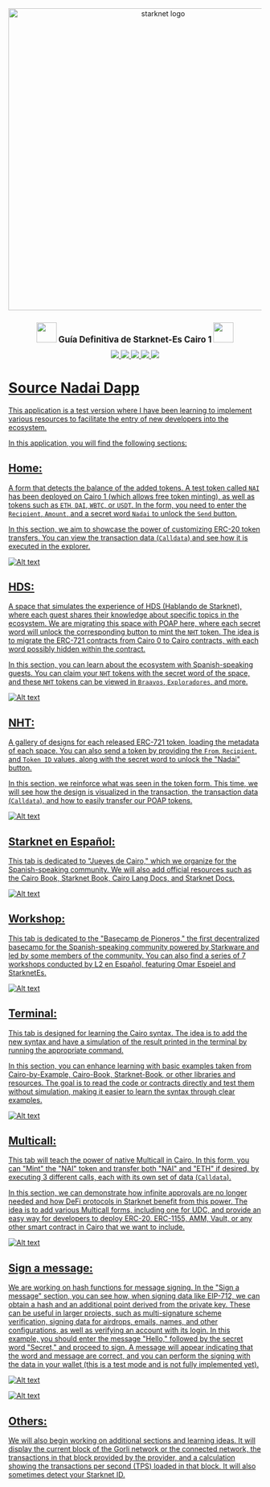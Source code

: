<div align="center">
<img alt="starknet logo" src="https://github.com/Nadai2010/Nadai-SHH/blob/main/src/assets/image-9.png" width="600" >
  <h1 style="font-size: larger;">
    <img src="https://github.com/Nadai2010/Nadai-SHARP-Starknet/blob/master/im%C3%A1genes/Starknet.png" width="40">
    <strong>Guía Definitiva de Starknet-Es Cairo 1</strong> 
    <img src="https://github.com/Nadai2010/Nadai-SHARP-Starknet/blob/master/im%C3%A1genes/Starknet.png" width="40">
  </h1>

<a href="https://github.com/Starknet-Es">
<img src="https://img.shields.io/badge/Overview Starknet Es-Github-yellow"
/>
<a href="https://github.com/Starknet-Es/jueves-de-cairo">
<img src="https://img.shields.io/badge/Jueves Cairo-Youtube-red?logo=youtube"/>
</a>
</a>
<a href="https://twitter.com/StarkNetEs">
<img src="https://img.shields.io/twitter/follow/StarknetEs?style=social"/>
</a>
<a href="https://twitter.com/Nadai02010">
<img src="https://img.shields.io/twitter/follow/Nadai02010?style=social"/>
</a>
<a href="https://twitter.com/0xNurstar">
<img src="https://img.shields.io/twitter/follow/0xNurstar?style=social"/>
</a>
<a href="https://github.com/Starknet-Es/StarknetEs-Aprendizaje">
</div>

# Source Nadai Dapp
This application is a test version where I have been learning to implement various resources to facilitate the entry of new developers into the ecosystem.

In this application, you will find the following sections:

## Home:
A form that detects the balance of the added tokens. A test token called `NAI` has been deployed on Cairo 1 (which allows free token minting), as well as tokens such as `ETH`, `DAI`, `WBTC`, or `USDT`. In the form, you need to enter the `Recipient`, `Amount`, and a secret word `Nadai` to unlock the `Send` button.

In this section, we aim to showcase the power of customizing ERC-20 token transfers. You can view the transaction data (`Calldata`) and see how it is executed in the explorer.

![Alt text](src/assets/image.png)

## HDS:
A space that simulates the experience of HDS (Hablando de Starknet), where each guest shares their knowledge about specific topics in the ecosystem. We are migrating this space with POAP here, where each secret word will unlock the corresponding button to mint the `NHT` token. The idea is to migrate the ERC-721 contracts from Cairo 0 to Cairo contracts, with each word possibly hidden within the contract.

In this section, you can learn about the ecosystem with Spanish-speaking guests. You can claim your `NHT` tokens with the secret word of the space, and these `NHT` tokens can be viewed in `Braavos`, `Exploradores`, and more.

![Alt text](src/assets/image-2.png)

## NHT:
A gallery of designs for each released ERC-721 token, loading the metadata of each space. You can also send a token by providing the `From`, `Recipient`, and `Token ID` values, along with the secret word to unlock the "Nadai" button.

In this section, we reinforce what was seen in the token form. This time, we will see how the design is visualized in the transaction, the transaction data (`Calldata`), and how to easily transfer our POAP tokens.

![Alt text](src/assets/image-1.png)

## Starknet en Español:
This tab is dedicated to "Jueves de Cairo," which we organize for the Spanish-speaking community. We will also add official resources such as the Cairo Book, Starknet Book, Cairo Lang Docs, and Starknet Docs.

![Alt text](src/assets/image-3.png)

## Workshop:
This tab is dedicated to the "Basecamp de Pioneros," the first decentralized basecamp for the Spanish-speaking community powered by Starkware and led by some members of the community. You can also find a series of 7 workshops conducted by L2 en Español, featuring Omar Espejel and StarknetEs.

![Alt text](src/assets/image-4.png)

## Terminal:
This tab is designed for learning the Cairo syntax. The idea is to add the new syntax and have a simulation of the result printed in the terminal by running the appropriate command.

In this section, you can enhance learning with basic examples taken from Cairo-by-Example, Cairo-Book, Starknet-Book, or other libraries and resources. The goal is to read the code or contracts directly and test them without simulation, making it easier to learn the syntax through clear examples.

![Alt text](src/assets/image-5.png)

## Multicall:
This tab will teach the power of native Multicall in Cairo. In this form, you can "Mint" the "NAI" token and transfer both "NAI" and "ETH" if desired, by executing 3 different calls, each with its own set of data (`Calldata`).

In this section, we can demonstrate how infinite approvals are no longer needed and how DeFi protocols in Starknet benefit from this power. The idea is to add various Multicall forms, including one for UDC, and provide an easy way for developers to deploy ERC-20, ERC-1155, AMM, Vault, or any other smart contract in Cairo that we want to include.

![Alt text](src/assets/image-6.png)

## Sign a message:
We are working on hash functions for message signing. In the "Sign a message" section, you can see how, when signing data like EIP-712, we can obtain a hash and an additional point derived from the private key. These can be useful in larger projects, such as multi-signature scheme verification, signing data for airdrops, emails, names, and other configurations, as well as verifying an account with its login. In this example, you should enter the message "Hello," followed by the secret word "Secret," and proceed to sign. A message will appear indicating that the word and message are correct, and you can perform the signing with the data in your wallet (this is a test mode and is not fully implemented yet).

![Alt text](src/assets/image-8.png)

![Alt text](src/assets/image-7.png)

## Others:
We will also begin working on additional sections and learning ideas. It will display the current block of the Gorli network or the connected network, the transactions in that block provided by the provider, and a calculation showing the transactions per second (TPS) loaded in that block. It will also sometimes detect your Starknet ID.

